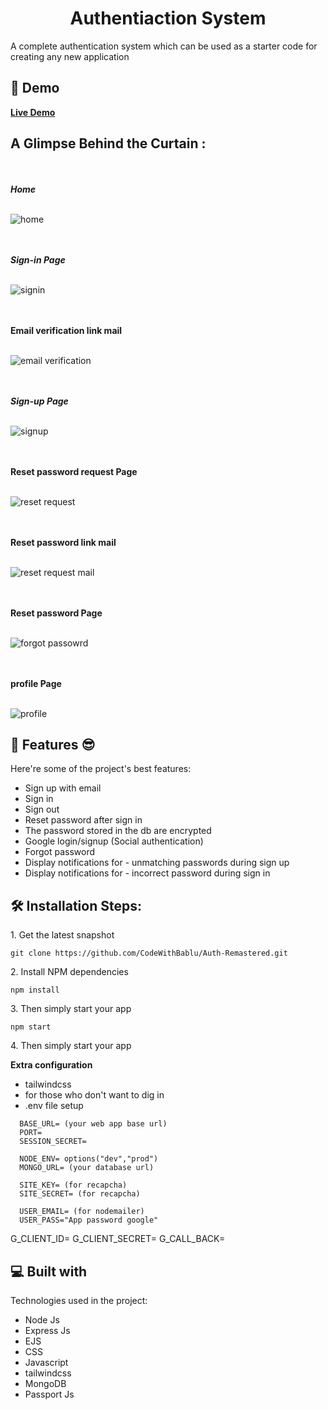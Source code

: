 <h1 id="title" align="center">Authentiaction System</h1>

<p id="description">A complete authentication system which can be used as a starter code for creating any new application</p>

<h2>🚀 Demo</h2>

<b>[Live Demo](https://authsystem.up.railway.app/)</b>

<h2>A Glimpse Behind the Curtain :</h2>

<br><br><b><i>Home </i> </b> <br><br>

![home](https://github.com/CodeWithBablu/Auth-Remastered/assets/59352323/d3c3461f-3911-4763-81bb-f89199f6484c)

<br><br><b><i> Sign-in Page </i> </b> <br><br>

![signin](https://github.com/CodeWithBablu/Auth-Remastered/assets/59352323/8b3c799a-9f0a-49a3-8be1-758eb523e869)

<br><br><b> Email verification link mail </b><br><br>

![email verification](https://github.com/CodeWithBablu/Auth-Remastered/assets/59352323/667edb38-aa9b-481d-8d27-3786bf535c7a)

<br><br><b><i>Sign-up Page </i> </b> <br><br>

![signup](https://github.com/CodeWithBablu/Auth-Remastered/assets/59352323/a36b3fe8-3e6f-4306-b7ba-930e61581fce)

<br><br><b> Reset password request Page </b><br><br>

![reset request](https://github.com/CodeWithBablu/Auth-Remastered/assets/59352323/9680ac94-8b8b-42e2-8897-1a5acf1d539f)

<br><br><b> Reset password link mail </b><br><br>

![reset request mail](https://github.com/CodeWithBablu/Auth-Remastered/assets/59352323/c56c23d1-85df-4e20-9852-78f68a2bc295)

<br><br><b> Reset password Page  </b><br><br>

![forgot passowrd](https://github.com/CodeWithBablu/Auth-Remastered/assets/59352323/a29a1431-8b6f-4a6e-b19d-3d7c83bb1216)

<br><br><b> profile Page </b><br><br>

![profile](https://github.com/CodeWithBablu/Auth-Remastered/assets/59352323/f9ef1c43-dc9b-40c0-944f-ab8e30b3ba57)



<h2>🧐 Features 😎️</h2>

Here're some of the project's best features:

- Sign up with email
- Sign in
- Sign out
- Reset password after sign in
- The password stored in the db are encrypted
- Google login/signup (Social authentication)
- Forgot password
- Display notifications for - unmatching passwords during sign up
- Display notifications for - incorrect password during sign in

<h2>🛠️ Installation Steps:</h2>

<p>1. Get the latest snapshot</p>

```
git clone https://github.com/CodeWithBablu/Auth-Remastered.git
```

<p>2. Install NPM dependencies</p>

```
npm install
```

<p>3. Then simply start your app</p>

```
npm start
```
<p>4. Then simply start your app</p>

**Extra configuration**
  -  tailwindcss
  -  for those who don't want to dig in
  -  .env file setup
```
  BASE_URL= (your web app base url)
  PORT=
  SESSION_SECRET=
  
  NODE_ENV= options("dev","prod")
  MONGO_URL= (your database url)
  
  SITE_KEY= (for recapcha)
  SITE_SECRET= (for recapcha)
  
  USER_EMAIL= (for nodemailer)
  USER_PASS="App password google"
```

<!-- to setup google authentication -->

G_CLIENT_ID=
G_CLIENT_SECRET=
G_CALL_BACK=

<h2>💻 Built with</h2>

Technologies used in the project:

- Node Js
- Express Js
- EJS
- CSS
- Javascript
- tailwindcss
- MongoDB
- Passport Js
